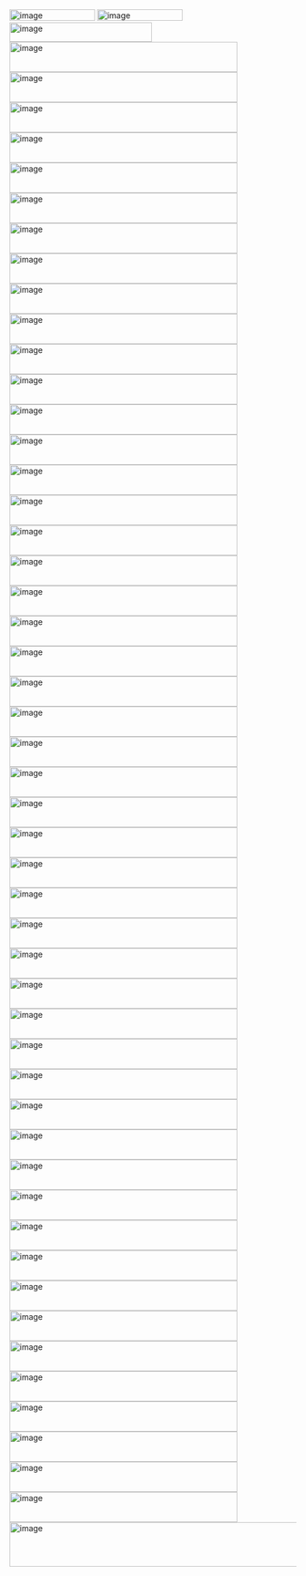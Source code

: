 <img width="150" height="20" alt="image" src="https://github.com/user-attachments/assets/d5cce217-3dbb-4725-8c65-fd0eada5feed" />
<img width="150" height="20" alt="image" src="https://github.com/user-attachments/assets/6486fc1d-55c4-44ea-b144-cded70ab4cb2" />
<img width="250" height="34" alt="image" src="https://github.com/user-attachments/assets/b0ed12aa-3691-4841-9803-71466d09184c" />
<img width="400" height="53" alt="image" src="https://github.com/user-attachments/assets/f964d3f2-9b46-42c3-a2c0-820322a09c63" />
<img width="400" height="53" alt="image" src="https://github.com/user-attachments/assets/af1139bf-2897-4528-b78f-1e664908be14" />
<img width="400" height="53" alt="image" src="https://github.com/user-attachments/assets/c7e0ed04-fd50-46b6-9c5f-b6d318685d17" />
<img width="400" height="53" alt="image" src="https://github.com/user-attachments/assets/2cb9fe55-9620-4ed7-9817-152ca2ae3d83" />
<img width="400" height="53" alt="image" src="https://github.com/user-attachments/assets/65d91220-1805-4020-b326-e1547c0a1ecf" />
<img width="400" height="53" alt="image" src="https://github.com/user-attachments/assets/c7709dee-ac8c-42f3-935e-3767281ee5ce" />
<img width="400" height="53" alt="image" src="https://github.com/user-attachments/assets/4d7fcc68-3e6c-452c-a796-512b85951db1" />
<img width="400" height="53" alt="image" src="https://github.com/user-attachments/assets/451ed9d9-de21-4f0d-99bc-a71f84628bfe" />
<img width="400" height="53" alt="image" src="https://github.com/user-attachments/assets/45ed0dac-78ba-4d41-88b0-9daf85dc9cc4" />
<img width="400" height="53" alt="image" src="https://github.com/user-attachments/assets/0d808d58-fa6f-4300-8935-044b9cae55d5" />
<img width="400" height="53" alt="image" src="https://github.com/user-attachments/assets/a47a254a-9df8-4c8f-aed0-7dd495308d86" />
<img width="400" height="53" alt="image" src="https://github.com/user-attachments/assets/11bca125-54fa-4ad2-b4c6-e84d55cde52f" />
<img width="400" height="53" alt="image" src="https://github.com/user-attachments/assets/62049c13-1ff8-4cec-85bc-dfc37847e2d6" />
<img width="400" height="53" alt="image" src="https://github.com/user-attachments/assets/8b77ec44-d240-4ec1-a689-88cebe00e47f" />
<img width="400" height="53" alt="image" src="https://github.com/user-attachments/assets/857048b7-0273-49ad-b226-1b2838107642" />
<img width="400" height="53" alt="image" src="https://github.com/user-attachments/assets/4efa215c-887f-4eb3-9890-1ae1205aa860" />
<img width="400" height="53" alt="image" src="https://github.com/user-attachments/assets/631cad2b-17b9-411b-bf4f-9fce25045126" />
<img width="400" height="53" alt="image" src="https://github.com/user-attachments/assets/fa5c4c16-72a1-43d6-9cf6-2ad3ee0aca84" />
<img width="400" height="53" alt="image" src="https://github.com/user-attachments/assets/7f6ac758-ec7d-43f8-817e-cbdad4a6da38" />
<img width="400" height="53" alt="image" src="https://github.com/user-attachments/assets/676f9894-d4d4-4995-b1c1-9e82c91a9dfb" />
<img width="400" height="53" alt="image" src="https://github.com/user-attachments/assets/82167b4a-d379-44ae-8a4f-f77a1fbe9521" />
<img width="400" height="53" alt="image" src="https://github.com/user-attachments/assets/7b88ad66-e1cc-4550-8d2d-d890a631ce66" />
<img width="400" height="53" alt="image" src="https://github.com/user-attachments/assets/62e9fed3-3546-4562-b3bc-e3189ae39f42" />
<img width="400" height="53" alt="image" src="https://github.com/user-attachments/assets/f837d04e-926f-4eec-a9a6-d5cd72b15c55" />
<img width="400" height="53" alt="image" src="https://github.com/user-attachments/assets/078a1092-6739-4a9c-8cc3-a098e0713e46" />
<img width="400" height="53" alt="image" src="https://github.com/user-attachments/assets/ce92ff5f-fbec-41d6-9e53-64e3cff40b9a" />
<img width="400" height="53" alt="image" src="https://github.com/user-attachments/assets/8be4e822-72b1-4900-b3b1-e80385e6a00f" />
<img width="400" height="53" alt="image" src="https://github.com/user-attachments/assets/3a23f2f9-e22e-4358-9e2e-1553081256c9" />
<img width="400" height="53" alt="image" src="https://github.com/user-attachments/assets/51f06972-b9eb-4622-8567-908508cd9534" />
<img width="400" height="53" alt="image" src="https://github.com/user-attachments/assets/992e24b6-c8be-4ce8-92e8-1f1bc319169b" />
<img width="400" height="53" alt="image" src="https://github.com/user-attachments/assets/346e86ed-cd17-4916-a8ca-67b2f6c6ad32" />
<img width="400" height="53" alt="image" src="https://github.com/user-attachments/assets/979bfb9d-f062-44dd-9b40-12de269dd203" />
<img width="400" height="53" alt="image" src="https://github.com/user-attachments/assets/214b4e08-ec26-41fd-80d4-f7a22e663549" />
<img width="400" height="53" alt="image" src="https://github.com/user-attachments/assets/07b6bebb-d350-4810-8aa8-95aa0dfb1c5f" />
<img width="400" height="53" alt="image" src="https://github.com/user-attachments/assets/3a0c521c-dd4e-4090-82db-2fd6e56b95cc" />
<img width="400" height="53" alt="image" src="https://github.com/user-attachments/assets/aa0fd874-547c-4cc2-a272-018b9bf00b30" />
<img width="400" height="53" alt="image" src="https://github.com/user-attachments/assets/c311341e-3058-4f3b-b6b5-0574d9fc567d" />
<img width="400" height="53" alt="image" src="https://github.com/user-attachments/assets/83e5cee0-cfe9-459a-8338-578e4d1ef51e" />
<img width="400" height="53" alt="image" src="https://github.com/user-attachments/assets/84520d0c-2cef-4d39-aca6-ddf9f8f40c10" />
<img width="400" height="53" alt="image" src="https://github.com/user-attachments/assets/f06e1a3a-beff-4a94-8946-2e48c213be07" />
<img width="400" height="53" alt="image" src="https://github.com/user-attachments/assets/4ea6b2a2-9046-4c55-9f55-c14beb5dc5b4" />
<img width="400" height="53" alt="image" src="https://github.com/user-attachments/assets/34b38b8d-5906-4ffb-b409-6dcdc4a9f316" />
<img width="400" height="53" alt="image" src="https://github.com/user-attachments/assets/47a967c3-bd65-4f13-a118-ed7dcda921f9" />
<img width="400" height="53" alt="image" src="https://github.com/user-attachments/assets/4ccf7d1e-63ac-4aee-a20c-65d1de99b82c" />
<img width="400" height="53" alt="image" src="https://github.com/user-attachments/assets/6f904639-e8ec-4de1-91ef-40f04dcf7436" />
<img width="400" height="53" alt="image" src="https://github.com/user-attachments/assets/f7795fcb-fc8e-4cd6-816a-dbf1b8161f86" />
<img width="400" height="53" alt="image" src="https://github.com/user-attachments/assets/16868a0d-1227-4889-a2fd-137216bd2bdc" />
<img width="400" height="53" alt="image" src="https://github.com/user-attachments/assets/1a823445-cf4e-4863-a5b1-5ca891f90b44" />
<img width="400" height="53" alt="image" src="https://github.com/user-attachments/assets/7e66138c-13e9-46d8-985b-c6b65e4749bf" />


<img width="700" height="78" alt="image" src="https://github.com/user-attachments/assets/0742a85a-a9b4-4ac8-a3be-b0686107cbcd" />

